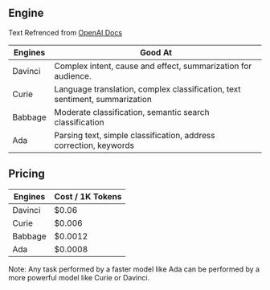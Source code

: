 ## Engine

Text Refrenced from [OpenAI Docs](https://beta.openai.com/docs/)

| Engines   | Good At   |
|-----------|---------------|
| Davinci   | Complex intent, cause and effect, summarization for audience. |
| Curie     | Language translation, complex classification, text sentiment, summarization  |
| Babbage   | Moderate classification, semantic search classification  |
| Ada       | Parsing text, simple classification, address correction, keywords  |

## Pricing

| Engines   | Cost / 1K Tokens   |
|-----------|---------------|
| Davinci   | $0.06 |
| Curie     | $0.006  |
| Babbage   | $0.0012  |
| Ada       | $0.0008  |

Note: Any task performed by a faster model like Ada can be performed by a more powerful model like Curie or Davinci.